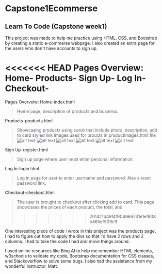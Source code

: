 # Capstone1Ecommerse
Learn To Code (Capstone week1)
---
This project was made to help me practice using HTML, CSS, and Bootstrap by creating a static e-commerse webpage. I also created an extra page for the users who don't have accounts to sign up.

<<<<<<< HEAD
Pages Overview:
Home- 
Products- 
Sign Up- 
Log In- 
Checkout- 
=======
Pages Overveiw:
Home-index.html
>Home page, description of products and business.

Products-products.html
>Showcasing products using cards that include photo, description, add to card styled link
Images used for proucts in productimages.html file
![alt text](http://url/to/bee.png)
![alt text](http://url/to/cow.png)
![alt text](http://url/to/duck.png)
![alt text](http://url/to/fish.png)
![alt text](http://url/to/frog.png)
![alt text](http://url/to/turtle.png)

Sign Up-register.html
>Sign up page where user must enter personal information.

Log In-login.html
>Log in page for user to enter username and password. Also a reset password link.

Checkout-checkout.html
>The user is brought to checkout after clicking add to card. This page showcases the prices of each product, the total, and 
>>>>>>> 201421d49f4f904966731e1ef808b465ef509c1f





One interesting piece of code I wrote in this project was the products page. I had to figure out how to apply the divs so that I'd have 2 rows and 3 columns. I had to take the code I had and move things around. 

I used online resources like Bing AI to help me remember HTML elements, w3schools to validate my code, Bootstrap documentation for CSS classes, and Stackoverflow to solve some bugs. I also had the assistance from my wonderful instructor, Matt.
